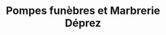 ---
title: "Pompes funèbres et Marbrerie Déprez"
url: /bar-le-duc/pompes-funebres-et-marbrerie-deprez/
shop: directeurs de funérailles
---